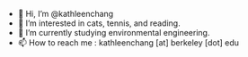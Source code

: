 - 👋 Hi, I’m @kathleenchang
- 👀 I’m interested in cats, tennis, and reading.
- 🌱 I’m currently studying environmental engineering.
- 📫 How to reach me : kathleenchang [at] berkeley [dot] edu

<!---
kathleenchang/kathleenchang is a ✨ special ✨ repository because its `README.md` (this file) appears on your GitHub profile.
You can click the Preview link to take a look at your changes.
--->
